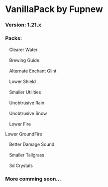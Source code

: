 # VanillaPack by Fupnew

### Version: 1.21.x
### Packs:

ㅤClearer Water

ㅤBrewing Guide

ㅤAlternate Enchant Glint

ㅤLower Shield

ㅤSmaller Utilities

ㅤUnobtrusive Rain

ㅤUnobtrusive Snow

ㅤLower Fire

  Lower GroundFire

ㅤBetter Damage Sound

ㅤSmaller Tallgrass

ㅤ3d Crystals

### More comming soon...
